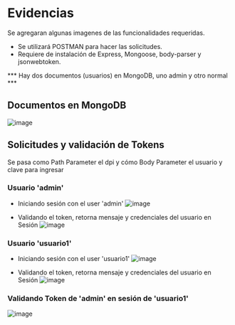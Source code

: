 # Evidencias
Se agregaran algunas imagenes de las funcionalidades requeridas.

* Se utilizará POSTMAN para hacer las solicitudes.
* Requiere de instalación de Express, Mongoose, body-parser y jsonwebtoken.

*** Hay dos documentos (usuarios) en MongoDB, uno admin y otro normal ***

## Documentos en MongoDB
![image](https://github.com/Kelvou/desarrollo_web_umg/assets/64044708/1b8fbbbd-26e0-4c5e-ad61-590d785a72c3)

## Solicitudes y validación de Tokens
Se pasa como Path Parameter el dpi y cómo Body Parameter el usuario y clave para ingresar

### Usuario 'admin'

* Iniciando sesión con el user 'admin'
![image](https://github.com/Kelvou/desarrollo_web_umg/assets/64044708/031fe921-d60e-420c-a9ac-ea3f21a7e0f0)

* Validando el token, retorna mensaje y credenciales del usuario en Sesión
![image](https://github.com/Kelvou/desarrollo_web_umg/assets/64044708/6691cc94-9a55-409e-ad17-909f7a0a3c24)

### Usuario 'usuario1'

* Iniciando sesión con el user 'usuario1'
![image](https://github.com/Kelvou/desarrollo_web_umg/assets/64044708/6725ce8d-6829-49bf-a485-5cc9b7d6e219)

* Validando el token, retorna mensaje y credenciales del usuario en Sesión
![image](https://github.com/Kelvou/desarrollo_web_umg/assets/64044708/077d2347-e574-47db-ba84-9c65f11c70c8)

### Validando Token de 'admin' en sesión de 'usuario1'
![image](https://github.com/Kelvou/desarrollo_web_umg/assets/64044708/f779789a-3b9e-431d-8bc3-d3161efb8198)
